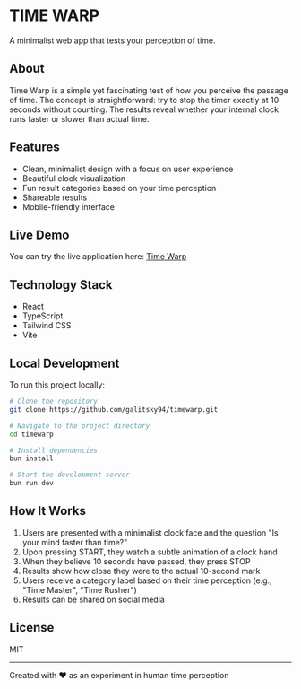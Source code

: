 # TIME WARP

A minimalist web app that tests your perception of time.

## About

Time Warp is a simple yet fascinating test of how you perceive the passage of time. The concept is straightforward: try to stop the timer exactly at 10 seconds without counting. The results reveal whether your internal clock runs faster or slower than actual time.

## Features

- Clean, minimalist design with a focus on user experience
- Beautiful clock visualization
- Fun result categories based on your time perception
- Shareable results
- Mobile-friendly interface

## Live Demo

You can try the live application here: [Time Warp](https://same-9wmu659t8xr-latest.netlify.app)

## Technology Stack

- React
- TypeScript
- Tailwind CSS
- Vite

## Local Development

To run this project locally:

```bash
# Clone the repository
git clone https://github.com/galitsky94/timewarp.git

# Navigate to the project directory
cd timewarp

# Install dependencies
bun install

# Start the development server
bun run dev
```

## How It Works

1. Users are presented with a minimalist clock face and the question "Is your mind faster than time?"
2. Upon pressing START, they watch a subtle animation of a clock hand
3. When they believe 10 seconds have passed, they press STOP
4. Results show how close they were to the actual 10-second mark
5. Users receive a category label based on their time perception (e.g., "Time Master", "Time Rusher")
6. Results can be shared on social media

## License

MIT

---

Created with ❤️ as an experiment in human time perception

